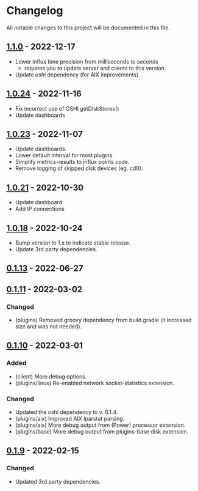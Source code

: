 # Changelog

All notable changes to this project will be documented in this file.

## [1.1.0] - 2022-12-17
- Lower influx time precision from milliseconds to seconds
  - requires you to update server and clients to this version.
- Update *oshi* dependency (for AIX improvements).


## [1.0.24] - 2022-11-16
- Fix incorrect use of OSHI getDiskStores()
- Update dashboards

## [1.0.23] - 2022-11-07
- Update dashboards.
- Lower default interval for most plugins.
- Simplify metrics-results to influx points code.
- Remove logging of skipped disk devices (eg. cd0).

## [1.0.21] - 2022-10-30
- Update dashboard
- Add IP connections

## [1.0.18] - 2022-10-24
- Bump version to 1.x to indicate stable release.
- Update 3rd party dependencies.

## [0.1.13] - 2022-06-27

## [0.1.11] - 2022-03-02
### Changed
- (plugins) Removed groovy dependency from build.gradle (it increased size and was not needed).

## [0.1.10] - 2022-03-01
### Added
- (client) More debug options.
- (plugins/linux) Re-enabled network socket-statistics extension.
### Changed
- Updated the oshi dependency to v. 6.1.4.
- (plugins/aix) Improved AIX lparstat parsing.
- (plugins/aix) More debug output from (Power) processor extension.
- (plugins/base) More debug output from plugins-base disk extension.

## [0.1.9] - 2022-02-15
### Changed
- Updated 3rd party dependencies.

[1.1.0]: https://bitbucket.org/mnellemann/sysmon/branches/compare/v1.1.0%0Dv0.1.24
[1.0.24]: https://bitbucket.org/mnellemann/sysmon/branches/compare/v1.0.24%0Dv0.1.23
[1.0.23]: https://bitbucket.org/mnellemann/sysmon/branches/compare/v1.0.23%0Dv0.1.21
[1.0.21]: https://bitbucket.org/mnellemann/sysmon/branches/compare/v1.0.21%0Dv0.1.18
[1.0.18]: https://bitbucket.org/mnellemann/sysmon/branches/compare/v1.0.18%0Dv0.1.13
[0.1.13]: https://bitbucket.org/mnellemann/sysmon/branches/compare/v0.1.13%0Dv0.1.11
[0.1.11]: https://bitbucket.org/mnellemann/sysmon/branches/compare/v0.1.11%0Dv0.1.10
[0.1.10]: https://bitbucket.org/mnellemann/sysmon/branches/compare/v0.1.10%0Dv0.1.9
[0.1.9]: https://bitbucket.org/mnellemann/sysmon/branches/compare/v0.1.9%0Dv0.1.8
